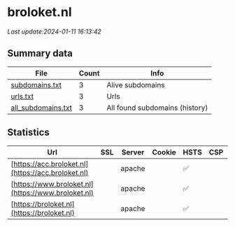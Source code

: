 # broloket.nl
*Last update:2024-01-11 16:13:42*
## Summary data
| File       | Count | Info |
|------------|-------|------|
|[subdomains.txt](/data/broloket/subdomains.txt)|3|Alive subdomains|
|[urls.txt](/data/broloket/urls.txt)|3|Urls|
|[all_subdomains.txt](/data/broloket/all_subdomains.txt)|3|All found subdomains (history)|
## Statistics
| Url | SSL | Server | Cookie | HSTS | CSP | XFO | XXP | RP | Tech |
|------------|-------|------|------|------|------|------|------|------|------|
|[https://acc.broloket.nl](https://acc.broloket.nl)| |apache| |:white_check_mark: | | |:white_check_mark: | | |:white_check_mark: | |Apache HTTP Server D...| |
|[https://www.broloket.nl](https://www.broloket.nl)| |apache| |:white_check_mark: | | |:white_check_mark: | | |:white_check_mark: | |Apache HTTP Server D...| |
|[https://broloket.nl](https://broloket.nl)| |apache| |:white_check_mark: | | |:white_check_mark: | | |:white_check_mark: | |Apache HTTP Server H...| |
